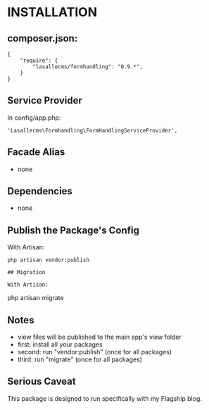 # INSTALLATION

## composer.json:

```
{
    "require": {
        "lasallecms/formhandling": "0.9.*",
    }
}
```


## Service Provider

In config/app.php:
```
'Lasallecms\Formhandling\FormHandlingServiceProvider',
```


## Facade Alias

* none


## Dependencies
* none


## Publish the Package's Config

With Artisan:
```
php artisan vendor:publish

## Migration

With Artisan:
```
php artisan migrate

## Notes

* view files will be published to the main app's view folder
* first: install all your packages 
* second: run "vendor:publish" (once for all packages) 
* third:  run "migrate" (once for all packages)


## Serious Caveat 

This package is designed to run specifically with my Flagship blog.